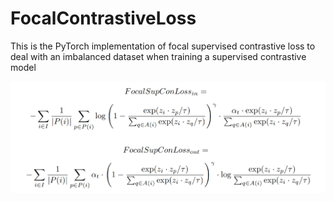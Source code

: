 # FocalContrastiveLoss

This is the PyTorch implementation of focal supervised contrastive loss to deal with an imbalanced dataset when training a supervised contrastive model
 
![Screenshot](math.png)
